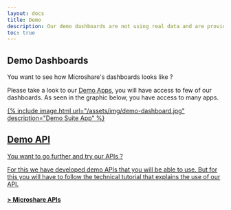 ```yaml
---
layout: docs
title: Demo
description: Our demo dashboards are not using real data and are provided solely for demo purposes.
toc: true
---
```


## Demo Dashboards 

You want to see how Microshare's dashboards looks like ? 

Please take a look to our [Demo Apps](https://dapp.microshare.io/guest/5eaaff443d0000e446d39ff0#null), you will have access to few of our dashboards. As seen in the graphic below, you have access to many apps. <br>

<a href="https://dapp.microshare.io/guest/5eaaff443d0000e446d39ff0#null">
    {% include image.html url="/assets/img/demo-dashboard.jpg" description="Demo Suite App" %}


## Demo API 

You want to go further and try our APIs ? 

For this we have developed demo APIs that you will be able to use. But for this you will have to follow the technical tutorial that explains the use of our API.
#### > [Microshare APIs](../../../technical/api/quick-start)